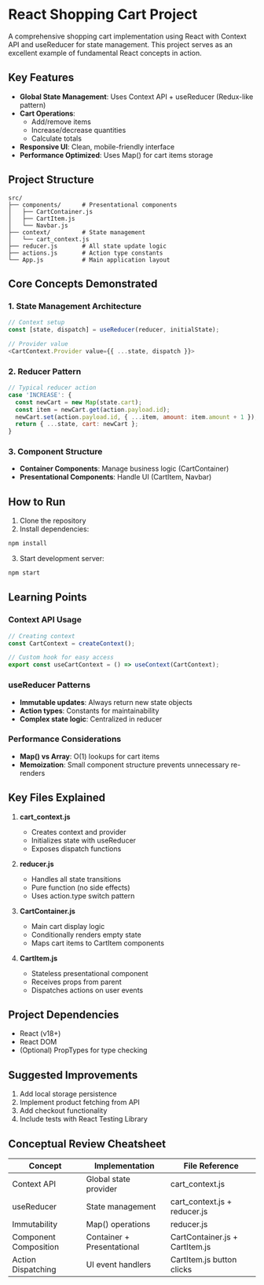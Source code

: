 
# React Shopping Cart Project

A comprehensive shopping cart implementation using React with Context API and useReducer for state management. This project serves as an excellent example of fundamental React concepts in action.

## Key Features

- **Global State Management**: Uses Context API + useReducer (Redux-like pattern)
- **Cart Operations**:
  - Add/remove items
  - Increase/decrease quantities
  - Calculate totals
- **Responsive UI**: Clean, mobile-friendly interface
- **Performance Optimized**: Uses Map() for cart items storage

## Project Structure

```
src/
├── components/      # Presentational components
│   ├── CartContainer.js
│   ├── CartItem.js
│   └── Navbar.js
├── context/         # State management
│   └── cart_context.js
├── reducer.js       # All state update logic
├── actions.js       # Action type constants
└── App.js           # Main application layout
```

## Core Concepts Demonstrated

### 1. State Management Architecture
```javascript
// Context setup
const [state, dispatch] = useReducer(reducer, initialState);

// Provider value
<CartContext.Provider value={{ ...state, dispatch }}>
```

### 2. Reducer Pattern
```javascript
// Typical reducer action
case 'INCREASE': {
  const newCart = new Map(state.cart);
  const item = newCart.get(action.payload.id);
  newCart.set(action.payload.id, { ...item, amount: item.amount + 1 });
  return { ...state, cart: newCart };
}
```

### 3. Component Structure
- **Container Components**: Manage business logic (CartContainer)
- **Presentational Components**: Handle UI (CartItem, Navbar)

## How to Run

1. Clone the repository
2. Install dependencies:
```bash
npm install
```
3. Start development server:
```bash
npm start
```

## Learning Points

### Context API Usage
```javascript
// Creating context
const CartContext = createContext();

// Custom hook for easy access
export const useCartContext = () => useContext(CartContext);
```

### useReducer Patterns
- **Immutable updates**: Always return new state objects
- **Action types**: Constants for maintainability
- **Complex state logic**: Centralized in reducer

### Performance Considerations
- **Map() vs Array**: O(1) lookups for cart items
- **Memoization**: Small component structure prevents unnecessary re-renders

## Key Files Explained

1. **cart_context.js**
   - Creates context and provider
   - Initializes state with useReducer
   - Exposes dispatch functions

2. **reducer.js**
   - Handles all state transitions
   - Pure function (no side effects)
   - Uses action.type switch pattern

3. **CartContainer.js**
   - Main cart display logic
   - Conditionally renders empty state
   - Maps cart items to CartItem components

4. **CartItem.js**
   - Stateless presentational component
   - Receives props from parent
   - Dispatches actions on user events

## Project Dependencies

- React (v18+)
- React DOM
- (Optional) PropTypes for type checking

## Suggested Improvements

1. Add local storage persistence
2. Implement product fetching from API
3. Add checkout functionality
4. Include tests with React Testing Library

## Conceptual Review Cheatsheet

| Concept | Implementation | File Reference |
|---------|----------------|----------------|
| Context API | Global state provider | cart_context.js |
| useReducer | State management | cart_context.js + reducer.js |
| Immutability | Map() operations | reducer.js |
| Component Composition | Container + Presentational | CartContainer.js + CartItem.js |
| Action Dispatching | UI event handlers | CartItem.js button clicks |
